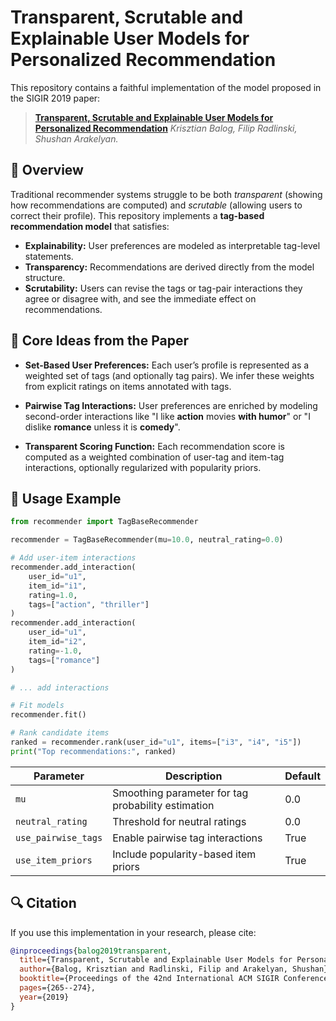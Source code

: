 # Transparent, Scrutable and Explainable User Models for Personalized Recommendation

This repository contains a faithful implementation of the model proposed in the SIGIR 2019 paper:

> [**Transparent, Scrutable and Explainable User Models for Personalized Recommendation**](https://doi.org/10.1145/3331184.3331211)
> *Krisztian Balog, Filip Radlinski, Shushan Arakelyan.*

## 📌 Overview

Traditional recommender systems struggle to be both *transparent* (showing how recommendations are computed) and *scrutable* (allowing users to correct their profile). This repository implements a **tag-based recommendation model** that satisfies:

* **Explainability:** User preferences are modeled as interpretable tag-level statements.
* **Transparency:** Recommendations are derived directly from the model structure.
* **Scrutability:** Users can revise the tags or tag-pair interactions they agree or disagree with, and see the immediate effect on recommendations.

## 🧠 Core Ideas from the Paper

* **Set-Based User Preferences:**
  Each user’s profile is represented as a weighted set of tags (and optionally tag pairs). We infer these weights from explicit ratings on items annotated with tags.

* **Pairwise Tag Interactions:**
  User preferences are enriched by modeling second-order interactions like "I like **action** movies **with humor**" or "I dislike **romance** unless it is **comedy**".

* **Transparent Scoring Function:**
  Each recommendation score is computed as a weighted combination of user-tag and item-tag interactions, optionally regularized with popularity priors.

## 🧪 Usage Example

```python
from recommender import TagBaseRecommender

recommender = TagBaseRecommender(mu=10.0, neutral_rating=0.0)

# Add user-item interactions
recommender.add_interaction(
    user_id="u1", 
    item_id="i1", 
    rating=1.0,
    tags=["action", "thriller"]
)
recommender.add_interaction(
    user_id="u1", 
    item_id="i2", 
    rating=-1.0,
    tags=["romance"]
)

# ... add interactions

# Fit models
recommender.fit()

# Rank candidate items
ranked = recommender.rank(user_id="u1", items=["i3", "i4", "i5"])
print("Top recommendations:", ranked)
```


| Parameter | Description | Default |
|-----------|-------------|---------|
| `mu` | Smoothing parameter for tag probability estimation | 0.0 |
| `neutral_rating` | Threshold for neutral ratings | 0.0 |
| `use_pairwise_tags` | Enable pairwise tag interactions | True |
| `use_item_priors` | Include popularity-based item priors | True |


## 🔍 Citation

If you use this implementation in your research, please cite:

```bibtex
@inproceedings{balog2019transparent,
  title={Transparent, Scrutable and Explainable User Models for Personalized Recommendation},
  author={Balog, Krisztian and Radlinski, Filip and Arakelyan, Shushan},
  booktitle={Proceedings of the 42nd International ACM SIGIR Conference on Research and Development in Information Retrieval},
  pages={265--274},
  year={2019}
}
```